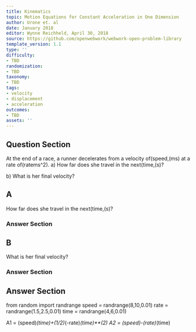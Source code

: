 ```yaml
---
title: Kinematics
topic: Motion Equations for Constant Acceleration in One Dimension
author: Urone et. al
date: January 2018
editor: Wynne Reichheld, April 30, 2018
source: https://github.com/openwebwork/webwork-open-problem-library
template_version: 1.1
type: ''
difficulty:
- TBD
randomization:
- TBD
taxonomy:
- TBD
tags:
- velocity
- displacement
- acceleration
outcomes:
- TBD
assets: ''
---
```


## Question Section 

At the end of a race, a runner decelerates from a velocity of(speed,(ms) at a rate of(ratems^2).
a) How far does she travel in the next(time,(s)?
 
b) What is her final velocity?

## A
How far does she travel in the next(time,(s)?
### Answer Section
## B
What is her final velocity?
### Answer Section


## Answer Section

from random import randrange
speed = randrange(8,10,0.01)
rate = randrange(1.5,2.5,0.01)
time = randrange(4,6,0.01)

A1 = (speed)*(time)+(1/2)*(-rate)*(time)**(2)
A2 = (speed)-(rate)*(time)